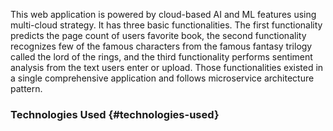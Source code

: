 This web application is powered by cloud-based AI and ML features using multi-cloud strategy. It has three basic functionalities. The first functionality predicts the page count of users favorite book, the second functionality recognizes few of the famous characters from the famous fantasy trilogy called the lord of the rings, and the third functionality performs sentiment analysis from the text users enter or upload. Those functionalities existed in a single comprehensive application and follows microservice architecture pattern.

### Technologies Used {#technologies-used}
